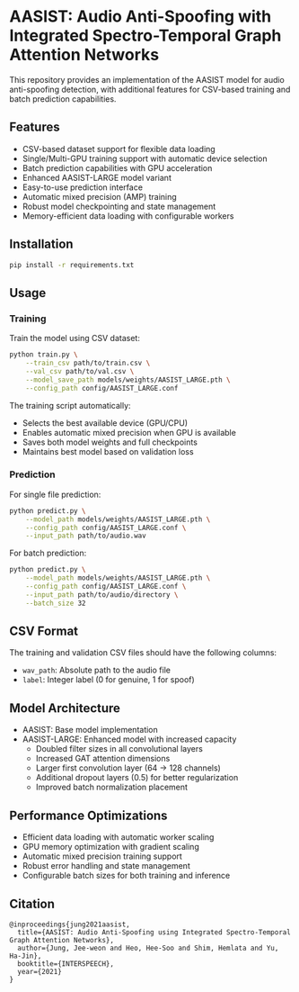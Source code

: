 # AASIST: Audio Anti-Spoofing with Integrated Spectro-Temporal Graph Attention Networks

This repository provides an implementation of the AASIST model for audio anti-spoofing detection, with additional features for CSV-based training and batch prediction capabilities.

## Features
- CSV-based dataset support for flexible data loading
- Single/Multi-GPU training support with automatic device selection
- Batch prediction capabilities with GPU acceleration
- Enhanced AASIST-LARGE model variant
- Easy-to-use prediction interface
- Automatic mixed precision (AMP) training
- Robust model checkpointing and state management
- Memory-efficient data loading with configurable workers

## Installation
```bash
pip install -r requirements.txt
```

## Usage

### Training
Train the model using CSV dataset:
```bash
python train.py \
    --train_csv path/to/train.csv \
    --val_csv path/to/val.csv \
    --model_save_path models/weights/AASIST_LARGE.pth \
    --config_path config/AASIST_LARGE.conf
```

The training script automatically:
- Selects the best available device (GPU/CPU)
- Enables automatic mixed precision when GPU is available
- Saves both model weights and full checkpoints
- Maintains best model based on validation loss

### Prediction
For single file prediction:
```bash
python predict.py \
    --model_path models/weights/AASIST_LARGE.pth \
    --config_path config/AASIST_LARGE.conf \
    --input_path path/to/audio.wav
```

For batch prediction:
```bash
python predict.py \
    --model_path models/weights/AASIST_LARGE.pth \
    --config_path config/AASIST_LARGE.conf \
    --input_path path/to/audio/directory \
    --batch_size 32
```

## CSV Format
The training and validation CSV files should have the following columns:
- `wav_path`: Absolute path to the audio file
- `label`: Integer label (0 for genuine, 1 for spoof)

## Model Architecture
- AASIST: Base model implementation
- AASIST-LARGE: Enhanced model with increased capacity
  - Doubled filter sizes in all convolutional layers
  - Increased GAT attention dimensions
  - Larger first convolution layer (64 -> 128 channels)
  - Additional dropout layers (0.5) for better regularization
  - Improved batch normalization placement

## Performance Optimizations
- Efficient data loading with automatic worker scaling
- GPU memory optimization with gradient scaling
- Automatic mixed precision training support
- Robust error handling and state management
- Configurable batch sizes for both training and inference

## Citation
```
@inproceedings{jung2021aasist,
  title={AASIST: Audio Anti-Spoofing using Integrated Spectro-Temporal Graph Attention Networks},
  author={Jung, Jee-weon and Heo, Hee-Soo and Shim, Hemlata and Yu, Ha-Jin},
  booktitle={INTERSPEECH},
  year={2021}
}
```

